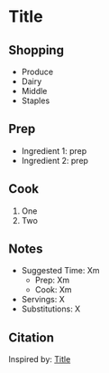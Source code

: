 # Title

## Shopping

- Produce
- Dairy
- Middle
- Staples

## Prep

- Ingredient 1: prep
- Ingredient 2: prep

## Cook

1. One
2. Two

## Notes

- Suggested Time: Xm
  - Prep: Xm
  - Cook: Xm
- Servings: X
- Substitutions: X

## Citation

Inspired by: [Title](https://www.example.com)
